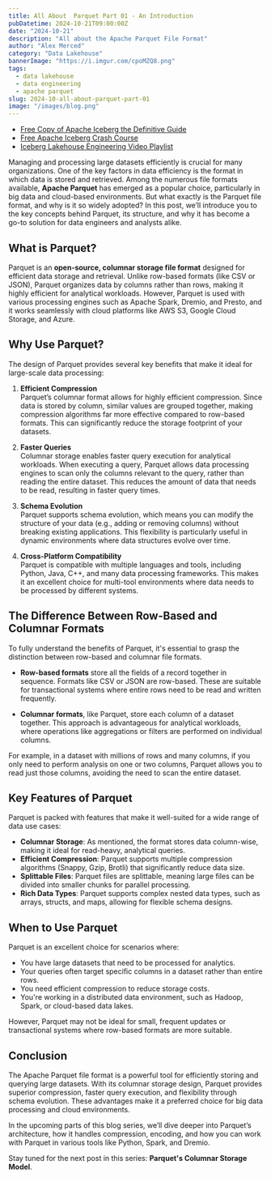 ```yaml
---
title: All About  Parquet Part 01 - An Introduction
pubDatetime: 2024-10-21T09:00:00Z
date: "2024-10-21"
description: "All about the Apache Parquet File Format"
author: "Alex Merced"
category: "Data Lakehouse"
bannerImage: "https://i.imgur.com/cpoMZQ8.png"
tags:
  - data lakehouse
  - data engineering
  - apache parquet
slug: 2024-10-all-about-parquet-part-01
image: "/images/blog.png"
---
```


- [Free Copy of Apache Iceberg the Definitive Guide](https://hello.dremio.com/wp-apache-iceberg-the-definitive-guide-reg.html?utm_source=alexmerced&utm_medium=external_blog&utm_campaign=allaboutparquet)
- [Free Apache Iceberg Crash Course](https://hello.dremio.com/webcast-an-apache-iceberg-lakehouse-crash-course-reg.html?utm_source=alexmerced&utm_medium=external_blog&utm_campaign=allaboutparquet)
- [Iceberg Lakehouse Engineering Video Playlist](https://www.youtube.com/watch?v=SIriNcVIGJQ&list=PLsLAVBjQJO0p0Yq1fLkoHvt2lEJj5pcYe)

Managing and processing large datasets efficiently is crucial for many organizations. One of the key factors in data efficiency is the format in which data is stored and retrieved. Among the numerous file formats available, **Apache Parquet** has emerged as a popular choice, particularly in big data and cloud-based environments. But what exactly is the Parquet file format, and why is it so widely adopted? In this post, we’ll introduce you to the key concepts behind Parquet, its structure, and why it has become a go-to solution for data engineers and analysts alike.

## What is Parquet?

Parquet is an **open-source, columnar storage file format** designed for efficient data storage and retrieval. Unlike row-based formats (like CSV or JSON), Parquet organizes data by columns rather than rows, making it highly efficient for analytical workloads. However, Parquet is used with various processing engines such as Apache Spark, Dremio, and Presto, and it works seamlessly with cloud platforms like AWS S3, Google Cloud Storage, and Azure.

## Why Use Parquet?

The design of Parquet provides several key benefits that make it ideal for large-scale data processing:

1. **Efficient Compression**  
   Parquet’s columnar format allows for highly efficient compression. Since data is stored by column, similar values are grouped together, making compression algorithms far more effective compared to row-based formats. This can significantly reduce the storage footprint of your datasets.

2. **Faster Queries**  
   Columnar storage enables faster query execution for analytical workloads. When executing a query, Parquet allows data processing engines to scan only the columns relevant to the query, rather than reading the entire dataset. This reduces the amount of data that needs to be read, resulting in faster query times.

3. **Schema Evolution**  
   Parquet supports schema evolution, which means you can modify the structure of your data (e.g., adding or removing columns) without breaking existing applications. This flexibility is particularly useful in dynamic environments where data structures evolve over time.

4. **Cross-Platform Compatibility**  
   Parquet is compatible with multiple languages and tools, including Python, Java, C++, and many data processing frameworks. This makes it an excellent choice for multi-tool environments where data needs to be processed by different systems.

## The Difference Between Row-Based and Columnar Formats

To fully understand the benefits of Parquet, it's essential to grasp the distinction between row-based and columnar file formats.

- **Row-based formats** store all the fields of a record together in sequence. Formats like CSV or JSON are row-based. These are suitable for transactional systems where entire rows need to be read and written frequently.
  
- **Columnar formats**, like Parquet, store each column of a dataset together. This approach is advantageous for analytical workloads, where operations like aggregations or filters are performed on individual columns.

For example, in a dataset with millions of rows and many columns, if you only need to perform analysis on one or two columns, Parquet allows you to read just those columns, avoiding the need to scan the entire dataset.

## Key Features of Parquet

Parquet is packed with features that make it well-suited for a wide range of data use cases:

- **Columnar Storage**: As mentioned, the format stores data column-wise, making it ideal for read-heavy, analytical queries.
- **Efficient Compression**: Parquet supports multiple compression algorithms (Snappy, Gzip, Brotli) that significantly reduce data size.
- **Splittable Files**: Parquet files are splittable, meaning large files can be divided into smaller chunks for parallel processing.
- **Rich Data Types**: Parquet supports complex nested data types, such as arrays, structs, and maps, allowing for flexible schema designs.

## When to Use Parquet

Parquet is an excellent choice for scenarios where:

- You have large datasets that need to be processed for analytics.
- Your queries often target specific columns in a dataset rather than entire rows.
- You need efficient compression to reduce storage costs.
- You're working in a distributed data environment, such as Hadoop, Spark, or cloud-based data lakes.

However, Parquet may not be ideal for small, frequent updates or transactional systems where row-based formats are more suitable.

## Conclusion

The Apache Parquet file format is a powerful tool for efficiently storing and querying large datasets. With its columnar storage design, Parquet provides superior compression, faster query execution, and flexibility through schema evolution. These advantages make it a preferred choice for big data processing and cloud environments.

In the upcoming parts of this blog series, we’ll dive deeper into Parquet’s architecture, how it handles compression, encoding, and how you can work with Parquet in various tools like Python, Spark, and Dremio.

Stay tuned for the next post in this series: **Parquet's Columnar Storage Model**.
